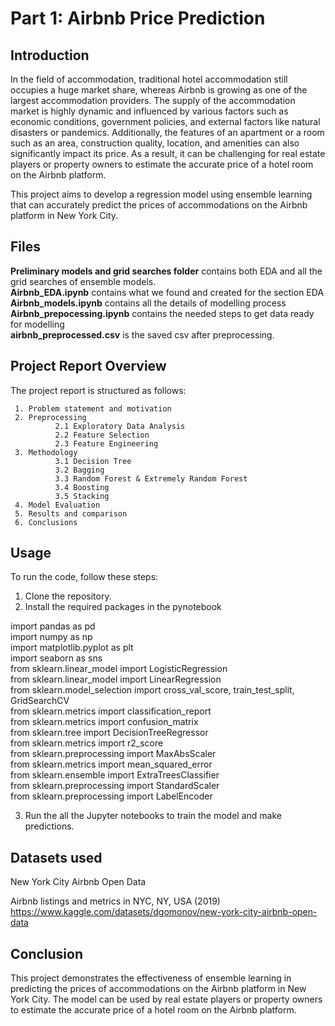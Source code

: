 # Part 1: Airbnb Price Prediction

## Introduction

In the field of accommodation, traditional hotel accommodation still occupies a huge market share, whereas Airbnb is growing as one of the largest accommodation providers. The supply of the accommodation market is highly dynamic and influenced by various factors such as economic conditions, government policies, and external factors like natural disasters or pandemics. Additionally, the features of an apartment or a room such as an area, construction quality, location, and amenities can also significantly impact its price. As a result, it can be challenging for real estate players or property owners to estimate the accurate price of a hotel room on the Airbnb platform.

This project aims to develop a regression model using ensemble learning that can accurately predict the prices of accommodations on the Airbnb platform in New York City.


## Files 
**Preliminary models and grid searches folder** contains both EDA and all the grid searches of ensemble models.\
**Airbnb_EDA.ipynb** contains what we found and created for the section EDA\
**Airbnb_models.ipynb** contains all the details of modelling process\
**Airbnb_prepocessing.ipynb** contains the needed steps to get data ready for modelling\
**airbnb_preprocessed.csv** is the saved csv after preprocessing.


## Project Report Overview
The project report is structured as follows:

     1. Problem statement and motivation
     2. Preprocessing
              2.1 Exploratory Data Analysis
              2.2 Feature Selection
              2.3 Feature Engineering
     3. Methodology
              3.1 Decision Tree
              3.2 Bagging
              3.3 Random Forest & Extremely Random Forest
              3.4 Boosting
              3.5 Stacking
     4. Model Evaluation
     5. Results and comparison
     6. Conclusions
     
      
## Usage

To run the code, follow these steps:

1. Clone the repository.
2. Install the required packages in the pynotebook

import pandas as pd\
import numpy as np\
import matplotlib.pyplot as plt\
import seaborn as sns\
from sklearn.linear_model import LogisticRegression\
from sklearn.linear_model import LinearRegression\
from sklearn.model_selection import cross_val_score, train_test_split, GridSearchCV\
from sklearn.metrics import classification_report \
from sklearn.metrics import confusion_matrix\
from sklearn.tree import DecisionTreeRegressor\
from sklearn.metrics import r2_score\
from sklearn.preprocessing import MaxAbsScaler\
from sklearn.metrics import mean_squared_error\
from sklearn.ensemble import ExtraTreesClassifier\
from sklearn.preprocessing import StandardScaler\
from sklearn.preprocessing import LabelEncoder

3. Run the all the Jupyter notebooks to train the model and make predictions.

## Datasets used

New York City Airbnb Open Data

Airbnb listings and metrics in NYC, NY, USA (2019)\
https://www.kaggle.com/datasets/dgomonov/new-york-city-airbnb-open-data


## Conclusion

This project demonstrates the effectiveness of ensemble learning in predicting the prices of accommodations on the Airbnb platform in New York City. The model can be used by real estate players or property owners to estimate the accurate price of a hotel room on the Airbnb platform.
